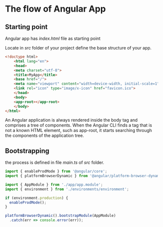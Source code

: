 # The flow of Angular App

## Starting point

Angular app has *index.html* file as starting point

Locate in *src* folder of your project define the base structure of your app.

```html
<!doctype html>
    <html lang="en">
    <head>
    <meta charset="utf-8">
    <title>MyApp</title>
    <base href="/">
    <meta name="viewport" content="width=device-width, initial-scale=1">
    <link rel="icon" type="image/x-icon" href="favicon.ico">
    </head>
    <body>
    <app-root></app-root>
    </body>
</html>
```

An Angular application is always rendered inside the body tag and comprises a tree of components. When the Angular CLI finds a tag that is not a known HTML element, such as app-root, it starts searching through the components of the application tree.

## Bootstrapping

the process is defined in file *main.ts* of *src* folder.

```ts
import { enableProdMode } from '@angular/core';
import { platformBrowserDynamic } from '@angular/platform-browser-dynamic';

import { AppModule } from './app/app.module';
import { environment } from './environments/environment';

if (environment.production) {
  enableProdMode();
}

platformBrowserDynamic().bootstrapModule(AppModule)
  .catch(err => console.error(err));
```

